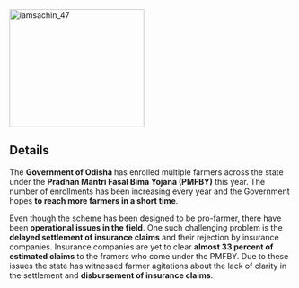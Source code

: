 <img align="center" src="https://i.postimg.cc/FKQ9ZQsq/EKACI-By-Kalinga-Coders.png" alt="iamsachin_47" height="210" width="240" /> 

## Details
The <b>Government of Odisha </b>has enrolled multiple farmers across the state under the <b>Pradhan Mantri Fasal Bima Yojana (PMFBY)</b> this year. The number of enrollments has been increasing every year and the Government hopes <b>to reach more farmers in a short time</b>. 

Even though the scheme has been designed to be pro-farmer, there have been <b>operational issues in the field</b>. One such challenging problem is the <b>delayed settlement of insurance claims</b> and their rejection by insurance companies. Insurance companies are yet to clear <b>almost 33 percent of estimated claims</b> to the framers who come under the PMFBY.  Due to these issues the state has witnessed farmer agitations about the lack of clarity in the settlement and <b>disbursement of insurance claims</b>. 
